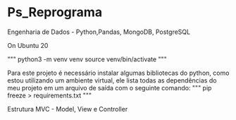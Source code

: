# Ps_Reprograma
Engenharia de Dados - Python,Pandas, MongoDB, PostgreSQL

On Ubuntu 20

"""
python3 -m venv venv
source venv/bin/activate
"""

Para este projeto é necessário instalar algumas bibliotecas do python,
como estou utilizando um ambiente virtual, ele lista todas as dependências
do meu projeto em um arquivo de saída com o seguinte comando:
"""
pip freeze > requirements.txt
"""


Estrutura MVC - Model, View e Controller